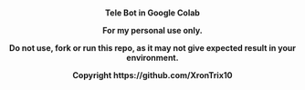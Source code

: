 <br>

<p align="center"><strong>Tele Bot in Google Colab</strong></p>

<p align="center"><strong>For my personal use only.</strong></p>

<p align="center"><strong>Do not use, fork or run this repo, as it may not give expected result in your environment.</strong></p>

<p align="center"><strong>Copyright https://github.com/XronTrix10</strong></p>

<br>
